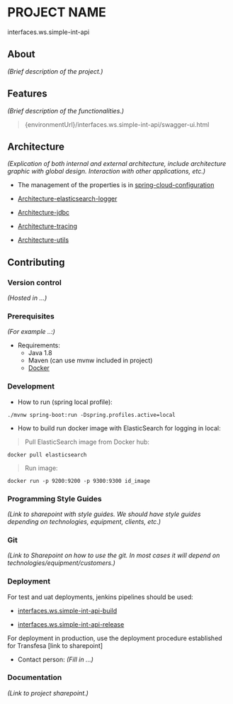 # PROJECT NAME
interfaces.ws.simple-int-api

## About
_(Brief description of the project.)_

## Features
_(Brief description of the functionalities.)_

> {environmentUrl}/interfaces.ws.simple-int-api/swagger-ui.html

## Architecture
_(Explication of both internal and external architecture, include architecture graphic with global design. Interaction with other applications, etc.)_
* The management of the properties is in [spring-cloud-configuration](https://gitlab.transfesa.com/alm/cloud-configuration-test)

* [Architecture-elasticsearch-logger](https://gitlab.transfesa.com/architecture/architecture-elastic-logger)
 
* [Architecture-jdbc](https://gitlab.transfesa.com/architecture/architecture-jdbc)
 
* [Architecture-tracing](https://gitlab.transfesa.com/architecture/architecture-tracing)
 
* [Architecture-utils](https://gitlab.transfesa.com/architecture/architecture-utils)


## Contributing
### Version control
_(Hosted in ...)_

### Prerequisites
_(For example ..:)_
* Requirements:
  - Java 1.8
  - Maven (can use mvnw included in project)
  - [Docker](https://www.docker.com/products/container-runtime#/download)

### Development
* How to run (spring local profile):
```
./mvnw spring-boot:run -Dspring.profiles.active=local
```

* How to build run docker image with ElasticSearch for logging in local:

> Pull ElasticSearch image from Docker hub:
```
docker pull elasticsearch
```
	
> Run image:
```
docker run -p 9200:9200 -p 9300:9300 id_image
```


### Programming Style Guides
_(Link to sharepoint with style guides. We should have style guides depending on technologies, equipment, clients, etc.)_

### Git
_(Link to Sharepoint on how to use the git. In most cases it will depend on technologies/equipment/customers.)_

### Deployment
For test and uat deployments, jenkins pipelines should be used:
* [interfaces.ws.simple-int-api-build](https://jenkins.transfesa.com/job/interfaces.ws.simple-int-api-build)

* [interfaces.ws.simple-int-api-release](https://jenkins.transfesa.com/job/interfaces.ws.simple-int-api-release)

For deployment in production, use the deployment procedure established for Transfesa [link to sharepoint]
* Contact person: _(Fill in ...)_
  

### Documentation
_(Link to project sharepoint.)_